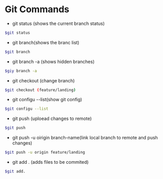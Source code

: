 # Git Commands

- git status (shows the current branch status)
```sh
$git status
```

- git branch(shows the branc list)
```sh
$git branch
```
- git branch -a (shows hidden branches)
```sh
$giy branch -a
```
- git checkout (change branch)
```sh
$git checkout (feature/landing)
```

- git configu --list(show git config)
```sh
$git configu --list
```
- git push (uploead changes to remote)
```sh
$git push
```

- git push -u oirigin branch-name(link local branch to remote and push changes)
```sh
$git push -u origin feature/landing
```
- git add . (adds files to be commited)
```sh
$git add.
```
